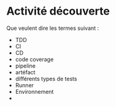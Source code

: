 # Activité découverte

Que veulent dire les termes suivant :
- TDD
- CI
- CD
- code coverage
- pipeline
- artéfact
- différents types de tests
- Runner
- Environnement
- 